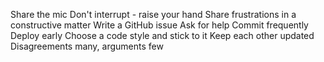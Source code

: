 Share the mic
  Don't interrupt - raise your hand
  Share frustrations in a constructive matter
  Write a GitHub issue
  Ask for help
  Commit frequently
  Deploy early
  Choose a code style and stick to it
  Keep each other updated
  Disagreements many, arguments few